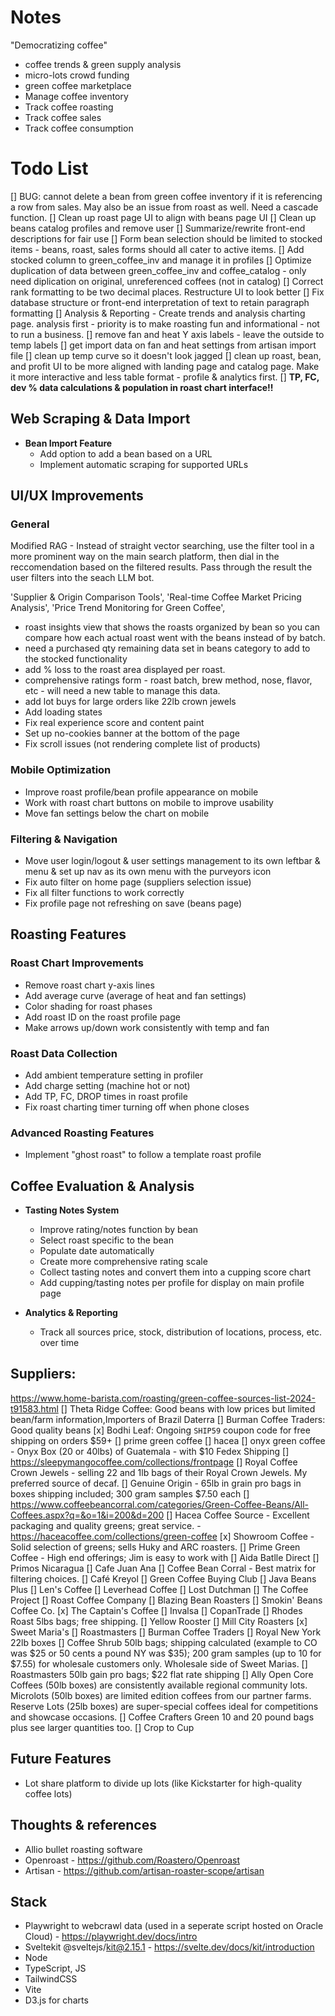 # Notes

"Democratizing coffee"

- coffee trends & green supply analysis
- micro-lots crowd funding
- green coffee marketplace
- Manage coffee inventory
- Track coffee roasting
- Track coffee sales
- Track coffee consumption

# Todo List

[] BUG: cannot delete a bean from green coffee inventory if it is referencing a row from sales. May also be an issue from roast as well. Need a cascade function.
[] Clean up roast page UI to align with beans page UI
[] Clean up beans catalog profiles and remove user
[] Summarize/rewrite front-end descriptions for fair use
[] Form bean selection should be limited to stocked items - beans, roast, sales forms should all cater to active items.
[] Add stocked column to green_coffee_inv and manage it in profiles
[] Optimize duplication of data between green_coffee_inv and coffee_catalog - only need diplication on original, unreferenced coffees (not in catalog)
[] Correct rank formatting to be two decimal places. Restructure UI to look better
[] Fix database structure or front-end interpretation of text to retain paragraph formatting
[] Analysis & Reporting - Create trends and analysis charting page. analysis first - priority is to make roasting fun and informational - not to run a business.
[] remove fan and heat Y axis labels - leave the outside to temp labels
[] get import data on fan and heat settings from artisan import file
[] clean up temp curve so it doesn't look jagged
[] clean up roast, bean, and profit UI to be more aligned with landing page and catalog page. Make it more interactive and less table format - profile & analytics first. 
[] **TP, FC, dev % data calculations & population in roast chart interface!!**

## Web Scraping & Data Import


- **Bean Import Feature**
  - Add option to add a bean based on a URL
  - Implement automatic scraping for supported URLs

## UI/UX Improvements

### General

Modified RAG -
Instead of straight vector searching, use the filter tool in a more prominent way on the main search platform, then dial in the reccomendation based on the filtered results. Pass through the result the user filters into the seach LLM bot.

'Supplier & Origin Comparison Tools',
'Real-time Coffee Market Pricing Analysis',
'Price Trend Monitoring for Green Coffee',

- roast insights view that shows the roasts organized by bean so you can compare how each actual roast went with the beans instead of by batch.
- need a purchased qty remaining data set in beans category to add to the stocked functionality
- add % loss to the roast area displayed per roast.
- comprehensive ratings form - roast batch, brew method, nose, flavor, etc - will need a new table to manage this data.
- add lot buys for large orders like 22lb crown jewels
- Add loading states
- Fix real experience score and content paint
- Set up no-cookies banner at the bottom of the page
- Fix scroll issues (not rendering complete list of products)

### Mobile Optimization

- Improve roast profile/bean profile appearance on mobile
- Work with roast chart buttons on mobile to improve usability
- Move fan settings below the chart on mobile

### Filtering & Navigation

- Move user login/logout & user settings management to its own leftbar & menu & set up nav as its own menu with the purveyors icon
- Fix auto filter on home page (suppliers selection issue)
- Fix all filter functions to work correctly
- Fix profile page not refreshing on save (beans page)

## Roasting Features

### Roast Chart Improvements

- Remove roast chart y-axis lines
- Add average curve (average of heat and fan settings)
- Color shading for roast phases
- Add roast ID on the roast profile page
- Make arrows up/down work consistently with temp and fan

### Roast Data Collection

- Add ambient temperature setting in profiler
- Add charge setting (machine hot or not)
- Add TP, FC, DROP times in roast profile
- Fix roast charting timer turning off when phone closes

### Advanced Roasting Features

- Implement "ghost roast" to follow a template roast profile

## Coffee Evaluation & Analysis

- **Tasting Notes System**
  - Improve rating/notes function by bean
  - Select roast specific to the bean
  - Populate date automatically
  - Create more comprehensive rating scale
  - Collect tasting notes and convert them into a cupping score chart
  - Add cupping/tasting notes per profile for display on main profile page

- **Analytics & Reporting**
  
  - Track all sources price, stock, distribution of locations, process, etc. over time

## Suppliers:
https://www.home-barista.com/roasting/green-coffee-sources-list-2024-t91583.html
  [] Theta Ridge Coffee: Good beans with low prices but limited bean/farm information,Importers of Brazil Daterra
  [] Burman Coffee Traders: Good quality beans
  [x] Bodhi Leaf: Ongoing `SHIP59` coupon code for free shipping on orders $59+
  [] prime green coffee
  [] hacea
  [] onyx green coffee - Onyx Box (20 or 40lbs) of Guatemala - with $10 Fedex Shipping
  [] https://sleepymangocoffee.com/collections/frontpage
  [] Royal Coffee Crown Jewels - selling 22 and 1lb bags of their Royal Crown Jewels. My preferred source of decaf.
  [] Genuine Origin - 65lb in grain pro bags in boxes shipping included; 300 gram samples $7.50 each
  [] https://www.coffeebeancorral.com/categories/Green-Coffee-Beans/All-Coffees.aspx?q=&o=1&i=200&d=200
  [] Hacea Coffee Source - Excellent packaging and quality greens; great service. - https://haceacoffee.com/collections/green-coffee
  [x] Showroom Coffee - Solid selection of greens; sells Huky and ARC roasters.
  [] Prime Green Coffee - High end offerings; Jim is easy to work with
  [] Aida Batlle Direct
  [] Primos Nicaragua
  [] Cafe Juan Ana
  [] Coffee Bean Corral - Best matrix for filtering choices.
  [] Café Kreyol
  [] Green Coffee Buying Club
  [] Java Beans Plus
  [] Len's Coffee
  [] Leverhead Coffee
  [] Lost Dutchman
  [] The Coffee Project
  [] Roast Coffee Company
  [] Blazing Bean Roasters
  [] Smokin' Beans Coffee Co.
  [x] The Captain's Coffee
  [] Invalsa
  [] CopanTrade
  [] Rhodes Roast 5lbs bags; free shipping.
  [] Yellow Rooster
  [] Mill City Roasters
  [x] Sweet Maria's
  [] Roastmasters
  [] Burman Coffee Traders
  [] Royal New York 22lb boxes
  [] Coffee Shrub 50lb bags; shipping calculated (example to CO was $25 or 50 cents a pound NY was $35); 200 gram samples (up to 10 for $7.55) for wholesale customers only. Wholesale side of Sweet Marias.
  [] Roastmasters 50lb gain pro bags; $22 flat rate shipping
  [] Ally Open Core Coffees (50lb boxes) are consistently available regional community lots. Microlots (50lb boxes) are limited edition coffees from our partner farms. Reserve Lots (25lb boxes) are super-special coffees ideal for competitions and showcase occasions.
  [] Coffee Crafters Green 10 and 20 pound bags plus see larger quantities too.
  [] Crop to Cup

## Future Features

- Lot share platform to divide up lots (like Kickstarter for high-quality coffee lots)

## Thoughts & references

  - Allio bullet roasting software
  - Openroast - https://github.com/Roastero/Openroast
  - Artisan - https://github.com/artisan-roaster-scope/artisan

## Stack

- Playwright to webcrawl data (used in a seperate script hosted on Oracle Cloud) - https://playwright.dev/docs/intro
- Sveltekit @sveltejs/kit@2.15.1 - https://svelte.dev/docs/kit/introduction
- Node
- TypeScript, JS
- TailwindCSS
- Vite
- D3.js for charts

